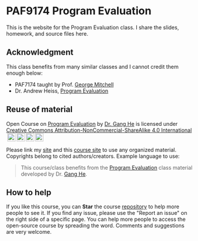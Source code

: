 # PAF9174 Program Evaluation

This is the website for the Program Evaluation class. I share the slides, homework, and source files here.  

## Acknowledgment

This class benefits from many similar classes and I cannot credit them enough below:  

- PAF7174 taught by Prof. [George Mitchell](https://www.baruch.cuny.edu/profiles/faculty/George-E.-Mitchell) 
- Dr. Andrew Heiss, [Program Evaluation](https://evalsp24.classes.andrewheiss.com/)


## Reuse of material

<p xmlns:cc="http://creativecommons.org/ns#" xmlns:dct="http://purl.org/dc/terms/">Open Course on <a property="dct:title" rel="cc:attributionURL" href="https://drganghe.github.io/program-evaluation/">Program Evaluation</a> by <a rel="cc:attributionURL dct:creator" property="cc:attributionName" href="https://drganghe.github.io/">Dr. Gang He</a> is licensed under <a href="https://creativecommons.org/licenses/by-nc-sa/4.0/?ref=chooser-v1" target="_blank" rel="license noopener noreferrer" style="display:inline-block;">Creative Commons Attribution-NonCommercial-ShareAlike 4.0 International<img style="height:22px!important;margin-left:3px;vertical-align:text-bottom;" src="https://mirrors.creativecommons.org/presskit/icons/cc.svg?ref=chooser-v1" alt=""><img style="height:22px!important;margin-left:3px;vertical-align:text-bottom;" src="https://mirrors.creativecommons.org/presskit/icons/by.svg?ref=chooser-v1" alt=""><img style="height:22px!important;margin-left:3px;vertical-align:text-bottom;" src="https://mirrors.creativecommons.org/presskit/icons/nc.svg?ref=chooser-v1" alt=""><img style="height:22px!important;margin-left:3px;vertical-align:text-bottom;" src="https://mirrors.creativecommons.org/presskit/icons/sa.svg?ref=chooser-v1" alt=""></a></p> 

Please link my [site](https://drganghe.github.io) and this [course site](https://drganghe.github.io/program-evaluation) to use any organized material. Copyrights belong to cited authors/creators. Example language to use:

> This course/class benefits from the [Program Evaluation](https://drganghe.github.io/program-evaluation) class material developed by Dr. [Gang He](https://drganghe.github.io).


## How to help  

If you like this course, you can **Star** the course [repository](https://github.com/drganghe/program-evaluation) to help more people to see it. If you find any issue, please use the "Report an issue" on the right side of a specific page. You can help more people to access the open-source course by spreading the word. Comments and suggestions are very welcome.
